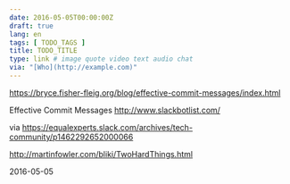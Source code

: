 ```yaml
---
date: 2016-05-05T00:00:00Z
draft: true
lang: en
tags: [ TODO_TAGS ]
title: TODO_TITLE
type: link # image quote video text audio chat
via: "[Who](http://example.com)"
---
```


<https://bryce.fisher-fleig.org/blog/effective-commit-messages/index.html>

Effective Commit Messages
<http://www.slackbotlist.com/>

via https://equalexperts.slack.com/archives/tech-community/p1462292652000066

<http://martinfowler.com/bliki/TwoHardThings.html>

2016-05-05

